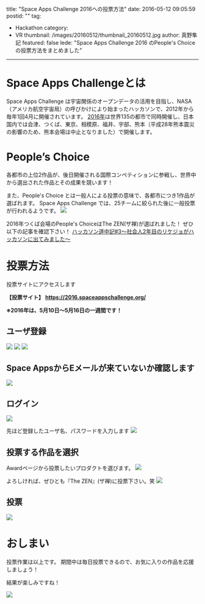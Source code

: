 title: "Space Apps Challenge 2016への投票方法"
date: 2016-05-12 09:05:59
postid: ""
tag:
  - Hackathon
category:
  - VR
thumbnail: /images/20160512/thumbnail_20160512.jpg
author: 真野隼記
featured: false
lede: "Space Apps Challenge 2016 のPeople's Choiceの投票方法をまとめました"
---
# Space Apps Challengeとは

Space Apps Challenge は宇宙関係のオープンデータの活用を目指し、NASA（アメリカ航空宇宙局）の呼びかけにより始まったハッカソンで、2012年から毎年1回4月に開催されています。
[2016年](https://2016.spaceappschallenge.org/)は世界135の都市で同時開催し、日本国内では会津、つくば、東京、相模原、福井、宇部、熊本（平成28年熊本震災の影響のため、熊本会場は中止となりました）で開催します。


# People’s Choice

各都市の上位2作品が、後日開催される国際コンペティションに参戦し、世界中から選出された作品とその成果を競います！

また、People's Choice とは一般人による投票の意味で、各都市につき1作品が選ばれます。
Space Apps Challenge では、25チームに絞られた後に一般投票が行われるようです。
<img src="/images/20160512/photo_20160512_01.png" class="img-middle-size">


2016年つくば会場のPeople's ChoiceはThe ZEN(ザ禅)が選ばれました！
ぜひ以下の記事を確認下さい！
[ハッカソン道中記#3～社会人2年目のリケジョがハッカソンに出てみました～](/articles/20160511/)


# 投票方法

投票サイトにアクセスします

**【投票サイト】**
**https://2016.spaceappschallenge.org/**

**※2016年は、5月10日～5月16日の一週間です！**


## ユーザ登録
<img src="/images/20160512/photo_20160512_02.png" class="img-middle-size">
<img src="/images/20160512/photo_20160512_03.png" class="img-middle-size">
<img src="/images/20160512/photo_20160512_04.png" class="img-middle-size">

## Space AppsからEメールが来ていないか確認します
<img src="/images/20160512/photo_20160512_05.png" class="img-middle-size">

## ログイン
<img src="/images/20160512/photo_20160512_06.png" class="img-middle-size">

先ほど登録したユーザ名、パスワードを入力します
<img src="/images/20160512/photo_20160512_07.png" class="img-middle-size">


## 投票する作品を選択
Awardページから投票したいプロダクトを選びます。
<img src="/images/20160512/photo_20160512_08.png" class="img-middle-size">

よろしければ、ぜひとも『The ZEN』(ザ禅)に投票下さい。笑
<img src="/images/20160512/photo_20160512_09.png" class="img-middle-size">

## 投票
<img src="/images/20160512/photo_20160512_10.png" class="img-middle-size">


# おしまい

投票作業は以上です。
期間中は毎日投票できるので、お気に入りの作品を応援しましょう！

結果が楽しみですね！

<img src="/images/20160512/photo_20160512_11.png">
